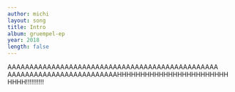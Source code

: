 ```yaml
---
author: michi
layout: song
title: Intro
album: gruempel-ep
year: 2018
length: false
---
```


AAAAAAAAAAAAAAAAAAAAAAAAAAAAAAAAAAAAAAAAAAAAAAAA AAAAAAAAAAAAAAAAAAAAAAAAAHHHHHHHHHHHHHHHHHHHHHHHHHHHH!!!!!!!!!!
